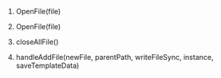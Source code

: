 1. OpenFile(file)
1. OpenFile(file)
2. closeAllFile()

3. handleAddFile(newFile, parentPath, writeFileSync, instance, saveTemplateData)
